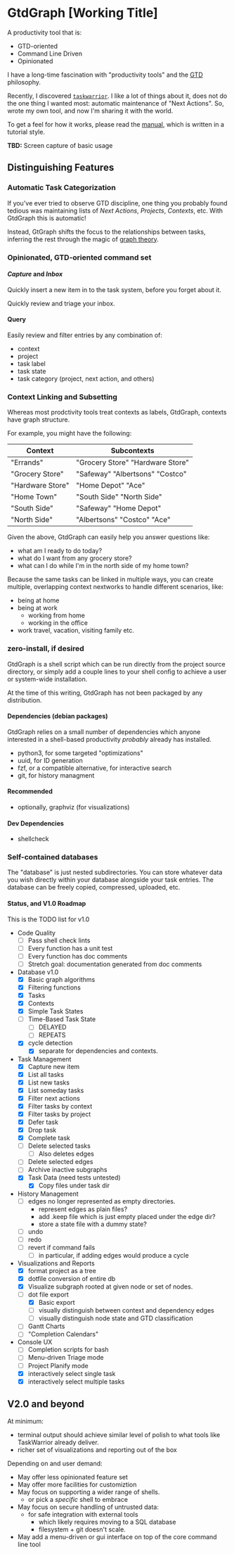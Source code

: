 # GtdGraph [Working Title]

A productivity tool that is:

- GTD-oriented
- Command Line Driven
- Opinionated

I have a long-time fascination with "productivity tools" and the
[GTD](tbd:link) philosophy.

Recently, I discovered [`taskwarrior`](tbd:link). I like a lot of
things about it, does not do the one thing I wanted most:
automatic maintenance of "Next Actions". So, wrote my own tool, and now
I'm sharing it with the world.

To get a feel for how it works, please read the [manual](manual.md),
which is written in a tutorial style.

**TBD:** Screen capture of basic usage

## Distinguishing Features

### Automatic Task Categorization 

If you've ever tried to observe GTD discipline, one thing you probably
found tedious was maintaining lists of *Next Actions*, *Projects*,
*Contexts*, etc. With GtdGraph this is automatic!

Instead, GtGraph shifts the focus to the relationships between tasks,
inferring the rest through the magic of [graph
theory](https://en.wikipedia.org/wiki/Graph_theory).

### Opinionated, GTD-oriented command set

#### *Capture* and *Inbox*

Quickly insert a new item in to the task system, before you forget
about it. 

Quickly review and triage your inbox.

#### Query

Easily review and filter entries by any combination of:

- context
- project
- task label
- task state
- task category (project, next action, and others)

### Context Linking and Subsetting

Whereas most prodctivity tools treat contexts as labels, GtdGraph,
contexts have graph structure.

For example, you might have the following:

| Context          | Subcontexts                      |
| ---------------- | -------------------------------- |
| "Errands"        | "Grocery Store" "Hardware Store" |
| "Grocery Store"  | "Safeway" "Albertsons" "Costco"  |
| "Hardware Store" | "Home Depot" "Ace"               |
| "Home Town"      | "South Side" "North Side"        |
| "South Side"     | "Safeway" "Home Depot"           |
| "North Side"     | "Albertsons" "Costco" "Ace"      |

Given the above, GtdGraph can easily help you answer questions like:

- what am I ready to do today?
- what do I want from any grocery store?
- what can I do while I'm in the north side of my home town?

Because the same tasks can be linked in multiple ways, you can create
multiple, overlapping context nextworks to handle different scenarios,
like: 

- being at home
- being at work
  - working from home
  - working in the office
- work travel, vacation, visiting family etc.

### zero-install, if desired

GtdGraph is a shell script which can be run directly from the project
source directory, or simply add a couple lines to your shell config to
achieve a user or system-wide installation.

At the time of this writing, GtdGraph has not been packaged by any
distribution.

#### Dependencies (debian packages)

GtdGraph relies on a small number of dependencies which anyone
interested in a shell-based productivity *probably* already has
installed.

- python3, for some targeted "optimizations"
- uuid, for ID generation
- fzf, or a compatible alternative, for interactive search
- git, for history managment

#### Recommended

- optionally, graphviz (for visualizations)

#### Dev Dependencies

- shellcheck

### Self-contained databases

The "database" is just nested subdirectories. You can store whatever
data you wish directly within your database alongside your task
entries. The database can be freely copied, compressed, uploaded, etc.

#### Status, and V1.0 Roadmap ####

This is the TODO list for v1.0

- Code Quality
  - [ ] Pass shell check lints
  - [ ] Every function has a unit test
  - [ ] Every function has doc comments
  - [ ] Stretch goal: documentation generated from doc comments
- Database v1.0
  - [X] Basic graph algorithms
  - [X] Filtering functions
  - [X] Tasks
  - [X] Contexts
  - [X] Simple Task States
  - [ ] Time-Based Task State
	- [ ] DELAYED
	- [ ] REPEATS
  - [X] cycle detection
	- [X] separate for dependencies and contexts.
- Task Management
  - [X] Capture new item
  - [X] List all tasks
  - [X] List new tasks
  - [X] List someday tasks
  - [X] Filter next actions
  - [X] Filter tasks by context
  - [X] Filter tasks by project
  - [X] Defer task
  - [X] Drop task
  - [X] Complete task
  - [ ] Delete selected tasks
    - [ ] Also deletes edges
  - [ ] Delete selected edges
  - [ ] Archive inactive subgraphs
  - [X] Task Data (need tests untested)
    - [X] Copy files under task dir
- History Management
  - [ ] edges no longer represented as empty directories.
	  - represent edges as plain files?
	  - add .keep file which is just empty placed under the edge dir?
	  - store a state file with a dummy state?
  - [ ] undo
  - [ ] redo
  - [ ] revert if command fails
    - [ ] in particular, if adding edges would produce a cycle
- Visualizations and Reports
  - [X] format project as a tree
  - [X] dotfile conversion of entire db
  - [X] Visualize subgraph rooted at given node or set of nodes.
  - [ ] dot file export
    - [X] Basic export
	- [ ] visually distinguish between context and dependency edges 
	- [ ] visually distinguish node state and GTD classification
  - [ ] Gantt Charts
  - [ ] "Completion Calendars"
- Console UX
  - [ ] Completion scripts for bash
  - [ ] Menu-driven Triage mode
  - [ ] Project Planify mode
  - [X] interactively select single task
  - [X] interactively select multiple tasks

## V2.0 and beyond

At minimum:

- terminal output should achieve similar level of polish to what tools
like TaskWarrior already deliver.
- richer set of visualizations and reporting out of the box

Depending on and user demand:

- May offer less opinionated feature set
- May offer more facilities for customiztion
- May focus on supporting a wider range of shells.
  - or pick a *specific* shell to embrace
- May focus on secure handling of untrusted data:
  - for safe integration with external tools
	- which likely requires moving to a SQL database
	- filesystem + git doesn't scale.
- May add a menu-driven or gui interface on top of the core command
  line tool
